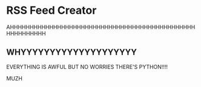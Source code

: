 # RSS Feed Creator

AHHHHHHHHHHHHHHHHHHHHHHHHHHHHHHHHHHHHHHHHHHHHHHHHHHHHHHHHH

## WHYYYYYYYYYYYYYYYYYYYY

EVERYTHING IS AWFUL BUT NO WORRIES THERE'S PYTHON!!!!

MUZH